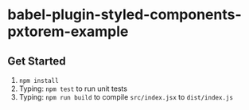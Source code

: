 # babel-plugin-styled-components-pxtorem-example

## Get Started

1. `npm install`
2. Typing: `npm test` to run unit tests
3. Typing: `npm run build` to compile `src/index.jsx` to `dist/index.js`

